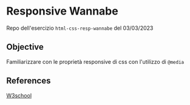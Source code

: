 # Responsive Wannabe

Repo dell'esercizio `html-css-resp-wannabe` del 03/03/2023

## Objective
Familiarizzare con le proprietà responsive di css con l'utilizzo di `@media`

## References
[W3school](w3school.com)